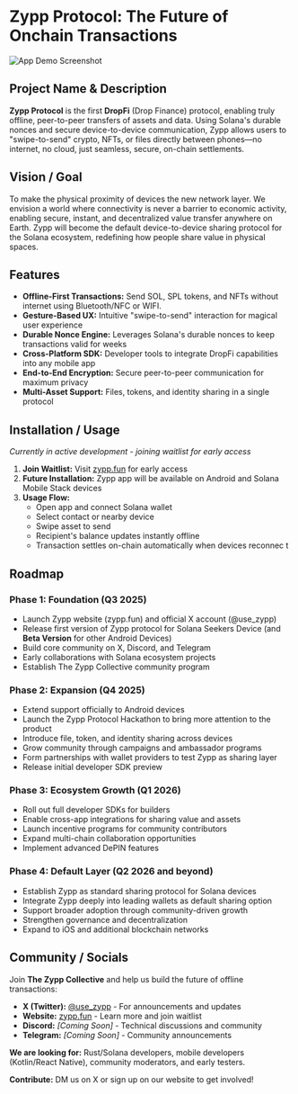 # Zypp Protocol: The Future of Onchain Transactions

![App Demo Screenshot](/public/og.png "Zypp Protocol")

## Project Name & Description
**Zypp Protocol** is the first **DropFi** (Drop Finance) protocol, enabling truly offline, peer-to-peer transfers of assets and data. Using Solana's durable nonces and secure device-to-device communication, Zypp allows users to "swipe-to-send" crypto, NFTs, or files directly between phones—no internet, no cloud, just seamless, secure, on-chain settlements.

## Vision / Goal
To make the physical proximity of devices the new network layer. We envision a world where connectivity is never a barrier to economic activity, enabling secure, instant, and decentralized value transfer anywhere on Earth. Zypp will become the default device-to-device sharing protocol for the Solana ecosystem, redefining how people share value in physical spaces.

## Features
- **Offline-First Transactions:** Send SOL, SPL tokens, and NFTs without internet using Bluetooth/NFC or WIFI.
- **Gesture-Based UX:** Intuitive "swipe-to-send" interaction for magical user experience
- **Durable Nonce Engine:** Leverages Solana's durable nonces to keep transactions valid for weeks
- **Cross-Platform SDK:** Developer tools to integrate DropFi capabilities into any mobile app
- **End-to-End Encryption:** Secure peer-to-peer communication for maximum privacy
- **Multi-Asset Support:** Files, tokens, and identity sharing in a single protocol

## Installation / Usage
*Currently in active development - joining waitlist for early access*

1. **Join Waitlist:** Visit [zypp.fun](https://zypp.fun) for early access
2. **Future Installation:** Zypp app will be available on Android and Solana Mobile Stack devices
3. **Usage Flow:**
   - Open app and connect Solana wallet
   - Select contact or nearby device
   - Swipe asset to send
   - Recipient's balance updates instantly offline
   - Transaction settles on-chain automatically when devices reconnec
   t

## Roadmap

### Phase 1: Foundation (Q3 2025)
- Launch Zypp website (zypp.fun) and official X account (@use_zypp)
- Release first version of Zypp protocol for Solana Seekers Device (and **Beta Version** for other Android Devices)
- Build core community on X, Discord, and Telegram
- Early collaborations with Solana ecosystem projects
- Establish The Zypp Collective community program

### Phase 2: Expansion (Q4 2025)
- Extend support officially to Android devices
- Launch the Zypp Protocol Hackathon to bring more attention to the product
- Introduce file, token, and identity sharing across devices
- Grow community through campaigns and ambassador programs
- Form partnerships with wallet providers to test Zypp as sharing layer
- Release initial developer SDK preview

### Phase 3: Ecosystem Growth (Q1 2026)
- Roll out full developer SDKs for builders
- Enable cross-app integrations for sharing value and assets
- Launch incentive programs for community contributors
- Expand multi-chain collaboration opportunities
- Implement advanced DePIN features

### Phase 4: Default Layer (Q2 2026 and beyond)
- Establish Zypp as standard sharing protocol for Solana devices
- Integrate Zypp deeply into leading wallets as default sharing option
- Support broader adoption through community-driven growth
- Strengthen governance and decentralization
- Expand to iOS and additional blockchain networks

## Community / Socials
Join **The Zypp Collective** and help us build the future of offline transactions:

- **X (Twitter):** [@use_zypp](https://x.com/use_zypp) - For announcements and updates
- **Website:** [zypp.fun](https://zypp.fun) - Learn more and join waitlist
- **Discord:** *[Coming Soon]* - Technical discussions and community
- **Telegram:** *[Coming Soon]* - Community announcements

**We are looking for:** Rust/Solana developers, mobile developers (Kotlin/React Native), community moderators, and early testers.

**Contribute:** DM us on X or sign up on our website to get involved!